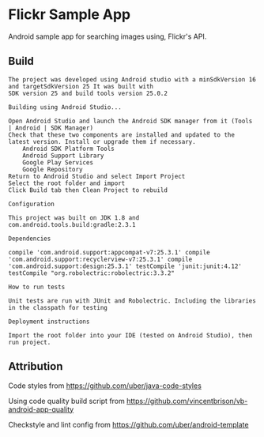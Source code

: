 
# Flickr Sample App

Android sample app for searching images using, Flickr's API. 

## Build

    The project was developed using Android studio with a minSdkVersion 16 and targetSdkVersion 25 It was built with 
    SDK version 25 and build tools version 25.0.2

    Building using Android Studio...

    Open Android Studio and launch the Android SDK manager from it (Tools | Android | SDK Manager)
    Check that these two components are installed and updated to the latest version. Install or upgrade them if necessary.
        Android SDK Platform Tools
        Android Support Library
        Google Play Services
        Google Repository
    Return to Android Studio and select Import Project
    Select the root folder and import
    Click Build tab then Clean Project to rebuild

    Configuration

    This project was built on JDK 1.8 and com.android.tools.build:gradle:2.3.1

    Dependencies

    compile 'com.android.support:appcompat-v7:25.3.1' compile 'com.android.support:recyclerview-v7:25.3.1' compile 'com.android.support:design:25.3.1' testCompile 'junit:junit:4.12' testCompile "org.robolectric:robolectric:3.3.2"

    How to run tests

    Unit tests are run with JUnit and Robolectric. Including the libraries in the classpath for testing

    Deployment instructions

    Import the root folder into your IDE (tested on Android Studio), then run project.




## Attribution

 Code styles from https://github.com/uber/java-code-styles
 
 Using code quality build script from https://github.com/vincentbrison/vb-android-app-quality
 
 Checkstyle and lint config from https://github.com/uber/android-template

